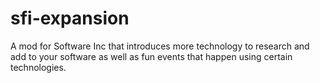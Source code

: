 # sfi-expansion
A mod for Software Inc that introduces more technology to research and add to your software as well as fun events that happen using certain technologies.
